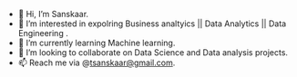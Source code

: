 - 👋 Hi, I’m Sanskaar.
- 👀 I’m interested in expolring Business analtyics || Data Analytics || Data Engineering .
- 🌱 I’m currently learning Machine learning.
- 💞️ I’m looking to collaborate on Data Science and Data analysis projects.
- 📫 Reach me via @tsanskaar@gmail.com.

<!---
Ghosty032/Ghosty032 is a ✨ special ✨ repository because its `README.md` (this file) appears on your GitHub profile.
You can click the Preview link to take a look at your changes.
--->
